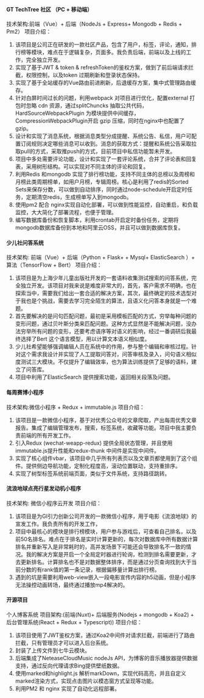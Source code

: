 #### GT TechTree 社区 （PC + 移动端）
技术架构:前端（Vue）+ 后端（NodeJs + Express+ Mongodb + Redis + Pm2）
项目介绍：
1. 该项目是公司正在研发的一款社区产品，包含了用户，标签，评论，通知，排行榜等模块，难点在于逻辑复杂，页面多。我负责后端，前端以及上线的工作，完全独立开发。
2. 实现了基于JWT & token & refreshToken的鉴权方案，做到了前后端请求拦截，权限控制，以及token 过期刷新和登录状态保持。
3. 实现了基于全站缓存的Vue路由前进刷新，后退缓存方案，集中式管理路由缓存。
4. 针对白屏时间过长的问题，利用webpack 对项目进行优化，配置external 打包时忽略 cdn 资源，通过splitChuncks 抽取公共代码，HardSourceWebpackPlugin 为模块提供中间缓存，CompressionWebpackPlugin开启 gzip 压缩，同时在nginx中也配置了gzip。
5. 设计和实现了消息系统，根据消息类型分成提醒、系统公告、私信，用户可配置订阅规则决定哪些消息可以收到。消息的获取方式：提醒和系统公告采取拉取pull的方式，采取推push的方式，目前项目中私信功能暂未开发。
6. 项目中多处需要评论功能，设计和实现了一套评论系统，合并了评论表和回复表，采用树形结构。可以实现对不同主体的评论和回复。
7. 利用Redis 和mongodb 实现了排行榜功能，支持不同主体的总榜以及周榜和月榜此类周期榜单，如用户月榜，专辑周榜。核心是利用了redis的Sorted Sets来保存分数，可以做到自动排序，同时通过node-schedule开启定时任务，定期清空redis，生成榜单写入到mongodb。
9. 使用pm2 配合 nginx实现自动化部署，可以做到性能监控，自动重启，和负载监控，大大简化了部署流程，也便于管理。
10. 编写数据库备份和恢复脚本，利用crontab开启定时备份任务，定期将mongodb数据库备份到本地和阿里云OSS，并且可以做到数据库恢复。

#### 少儿社问答系统
技术架构: 前端（Vue）+ 后端（Python + Flask+ + Mysql+ ElasticSearch ）+ 算法（TensorFlow + Bert）
项目介绍：
1. 该项目是为上海少年儿童出版社开发的一套语料收集测试搜索的问答系统，完全独立开发。该项目对我来说是难度非常大的，首先，客户需求不明确，也在探索当中，需要我们给出一套合适的解决方案，其次，最终确定的技术选型对于我也是个挑战，需要去学习完全陌生的算法，且语义化问答本身就是一个难题。
2. 首先要解决的是问句匹配问题，最初是采用模板匹配的方式，穷举每种问题的变形问题，通过贝叶斯分类来匹配问题。这种方式显然是不能解决问题，没办法穷举所有问题的变形，还要考虑语序等对语义的影响，经过一番调研后我最终选择了Bert 这个语言模型，用以计算文本语义相似度。
3. 少儿社希望能够强调编辑人员在系统中的作用，参与整个编辑和审核过程。针对这个需求我设计并实现了人工提取问答对，问答审核及录入，问句语义相似度测试三大模块。不仅提升了编辑效率，也为算法训练提供了足够的语料，建立了问答库。
4. 项目中利用了ElasticSearch 提供搜索功能，返回相关段落及问题。

#### 每周赛博小程序
技术架构:微信小程序 + Redux + immutable.js
项目介绍：
1. 该项目是一款微信小程序，基于对优秀公众号的文章爬取，产出每周优秀文章报告。集成了编辑管理发布，搜索，标签系统，收藏等功能。项目中我主要负责前端的所有开发工作。
2. 引入Redux (wechat-weapp-redux) 提供全局状态管理，并且使用immutable.js提升性能和redux-thunk 中间件是实现中间件。
3. 实现了核心组件vbar，该项目中几乎所有列表页以及文章页都使用到了这个组件。提供侧边导航功能，定制化程度高，滚动位置联动，支持重排序。
4. 实现了树型标签系统前端页面，类似于文件系统，支持路径跳转。

#### 流浪地球点亮行星发动机小程序
技术架构: 微信小程序云开发
项目介绍：
1. 该项目是为GI引力创新公司开发的一款微信小程序，用于电影《流浪地球》的宣发工作。我负责所有的开发工作，
2. 项目中最核心的模块是排行榜模块，用户参与游戏后，可查看自己排名，以及前50名排名。难点在于排名是实时计算更新的，每次对数据库中所有数据计算排名并重新写入是非常耗时的，高并发场景下可能还会导致排名不一致的情况。我的解决方案是开启一个全局定时器进行轮询，检测到排名需要更新，才去更新排名。计算排名也不是对数据整体排序，而是通过分页查询找到大于当前分数的有rank值的第一条记录，根据偏移量计算出排行榜。
3. 遇到的坑是需要利用web-view嵌入一段电影宣传内容的h5动画，但是小程序无法操控动画转场，最终通过播放mp4解决的。


#### 开源项目
个人博客系统
项目架构:(前端(Nuxt)+ 后端服务(Nodejs + mongodb + Koa2) + 后台管理系统(React + Redux + Typescript))
项目介绍：
1. 该项目使用了JWT鉴权方案，通过Koa2中间件对请求拦截，前端进行了路由拦截，只有管理员才可以进入后台系统。
2. 封装了上传文件到七牛云模块。
3. 后端集成了NeteaseCloudMusic nodeJs API，为博客的音乐播放器提供数据支持，通过反向代理请求Bing提供壁纸数据。
4. 使用marked和highlight.js 解析markDown，实现代码高亮，并且自定义marked渲染方式，实现点击图片以模态窗方式呈现等功能。
5. 利用PM2 和 nginx 实现了自动化远程部署。
